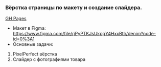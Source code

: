 ### Вёрстка страницы по макету и создание слайдера.
[GH Pages](https://sonjakuv.github.io/Nimes-markup-slider/)
* Макет в Figma:
https://www.figma.com/file/rjPyPTKJsUkpgY4HxxBtIr/denim?node-id=0%3A1
* Основные задачи:
1. PixelPerfect вёрстка
2. Слайдер с фотографиями товара
